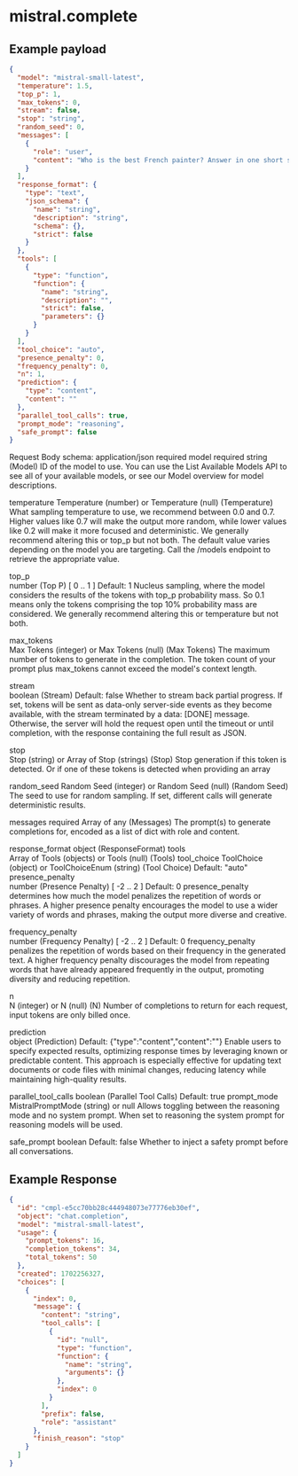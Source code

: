 # mistral.complete

## Example payload
```json
{
  "model": "mistral-small-latest",
  "temperature": 1.5,
  "top_p": 1,
  "max_tokens": 0,
  "stream": false,
  "stop": "string",
  "random_seed": 0,
  "messages": [
    {
      "role": "user",
      "content": "Who is the best French painter? Answer in one short sentence."
    }
  ],
  "response_format": {
    "type": "text",
    "json_schema": {
      "name": "string",
      "description": "string",
      "schema": {},
      "strict": false
    }
  },
  "tools": [
    {
      "type": "function",
      "function": {
        "name": "string",
        "description": "",
        "strict": false,
        "parameters": {}
      }
    }
  ],
  "tool_choice": "auto",
  "presence_penalty": 0,
  "frequency_penalty": 0,
  "n": 1,
  "prediction": {
    "type": "content",
    "content": ""
  },
  "parallel_tool_calls": true,
  "prompt_mode": "reasoning",
  "safe_prompt": false
}

```

Request Body schema: application/json
required
model
required
string (Model)
ID of the model to use. You can use the List Available Models API to see all of your available models, or see our Model overview for model descriptions.

temperature	
Temperature (number) or Temperature (null) (Temperature)
What sampling temperature to use, we recommend between 0.0 and 0.7. Higher values like 0.7 will make the output more random, while lower values like 0.2 will make it more focused and deterministic. We generally recommend altering this or top_p but not both. The default value varies depending on the model you are targeting. Call the /models endpoint to retrieve the appropriate value.

top_p	
number (Top P) [ 0 .. 1 ]
Default: 1
Nucleus sampling, where the model considers the results of the tokens with top_p probability mass. So 0.1 means only the tokens comprising the top 10% probability mass are considered. We generally recommend altering this or temperature but not both.

max_tokens	
Max Tokens (integer) or Max Tokens (null) (Max Tokens)
The maximum number of tokens to generate in the completion. The token count of your prompt plus max_tokens cannot exceed the model's context length.

stream	
boolean (Stream)
Default: false
Whether to stream back partial progress. If set, tokens will be sent as data-only server-side events as they become available, with the stream terminated by a data: [DONE] message. Otherwise, the server will hold the request open until the timeout or until completion, with the response containing the full result as JSON.

stop	
Stop (string) or Array of Stop (strings) (Stop)
Stop generation if this token is detected. Or if one of these tokens is detected when providing an array

random_seed	
Random Seed (integer) or Random Seed (null) (Random Seed)
The seed to use for random sampling. If set, different calls will generate deterministic results.

messages
required
Array of any (Messages)
The prompt(s) to generate completions for, encoded as a list of dict with role and content.

response_format	
object (ResponseFormat)
tools	
Array of Tools (objects) or Tools (null) (Tools)
tool_choice	
ToolChoice (object) or ToolChoiceEnum (string) (Tool Choice)
Default: "auto"
presence_penalty	
number (Presence Penalty) [ -2 .. 2 ]
Default: 0
presence_penalty determines how much the model penalizes the repetition of words or phrases. A higher presence penalty encourages the model to use a wider variety of words and phrases, making the output more diverse and creative.

frequency_penalty	
number (Frequency Penalty) [ -2 .. 2 ]
Default: 0
frequency_penalty penalizes the repetition of words based on their frequency in the generated text. A higher frequency penalty discourages the model from repeating words that have already appeared frequently in the output, promoting diversity and reducing repetition.

n	
N (integer) or N (null) (N)
Number of completions to return for each request, input tokens are only billed once.

prediction	
object (Prediction)
Default: {"type":"content","content":""}
Enable users to specify expected results, optimizing response times by leveraging known or predictable content. This approach is especially effective for updating text documents or code files with minimal changes, reducing latency while maintaining high-quality results.

parallel_tool_calls	
boolean (Parallel Tool Calls)
Default: true
prompt_mode	
MistralPromptMode (string) or null
Allows toggling between the reasoning mode and no system prompt. When set to reasoning the system prompt for reasoning models will be used.

safe_prompt	
boolean
Default: false
Whether to inject a safety prompt before all conversations.

## Example Response

```json
{
  "id": "cmpl-e5cc70bb28c444948073e77776eb30ef",
  "object": "chat.completion",
  "model": "mistral-small-latest",
  "usage": {
    "prompt_tokens": 16,
    "completion_tokens": 34,
    "total_tokens": 50
  },
  "created": 1702256327,
  "choices": [
    {
      "index": 0,
      "message": {
        "content": "string",
        "tool_calls": [
          {
            "id": "null",
            "type": "function",
            "function": {
              "name": "string",
              "arguments": {}
            },
            "index": 0
          }
        ],
        "prefix": false,
        "role": "assistant"
      },
      "finish_reason": "stop"
    }
  ]
}
```